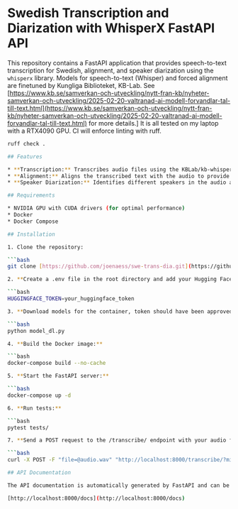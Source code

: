 # Swedish Transcription and Diarization with WhisperX FastAPI API

This repository contains a FastAPI application that provides speech-to-text transcription for Swedish, alignment, and speaker diarization using the `whisperx` library. Models for speech-to-text (Whisper) and forced alignment are finetuned by Kungliga Biblioteket, KB-Lab. See [https://www.kb.se/samverkan-och-utveckling/nytt-fran-kb/nyheter-samverkan-och-utveckling/2025-02-20-valtranad-ai-modell-forvandlar-tal-till-text.html](https://www.kb.se/samverkan-och-utveckling/nytt-fran-kb/nyheter-samverkan-och-utveckling/2025-02-20-valtranad-ai-modell-forvandlar-tal-till-text.html) for more details.] It is all tested on my laptop with a RTX4090 GPU. CI will enforce linting with ruff.

   ```bash
   ruff check .

## Features

* **Transcription:** Transcribes audio files using the KBLab/kb-whisper-large Whisper model (or smaller if desired).
* **Alignment:** Aligns the transcribed text with the audio to provide word-level timestamps.
* **Speaker Diarization:** Identifies different speakers in the audio and labels the transcribed segments accordingly.

## Requirements

* NVIDIA GPU with CUDA drivers (for optimal performance)
* Docker
* Docker Compose

## Installation

1. Clone the repository:

   ```bash
   git clone [https://github.com/joenaess/swe-trans-dia.git](https://github.com/joenaess/swe-trans-dia.git)

2. **Create a .env file in the root directory and add your Hugging Face token:**

   ```bash
   HUGGINGFACE_TOKEN=your_huggingface_token

3. **Download models for the container, token should have been approved for pyannote [https://huggingface.co/pyannote/speaker-diarization-3.1](https://huggingface.co/pyannote/speaker-diarization-3.1):**

   ```bash
   python model_dl.py

4. **Build the Docker image:**

   ```bash
   docker-compose build --no-cache

5. **Start the FastAPI server:**

   ```bash
   docker-compose up -d

6. **Run tests:**

   ```bash
   pytest tests/

7. **Send a POST request to the /transcribe/ endpoint with your audio file:**

   ```bash
   curl -X POST -F "file=@audio.wav" "http://localhost:8000/transcribe/?min_speakers=2&max_speakers=2"

## API Documentation

The API documentation is automatically generated by FastAPI and can be accessed at:

[http://localhost:8000/docs](http://localhost:8000/docs)
